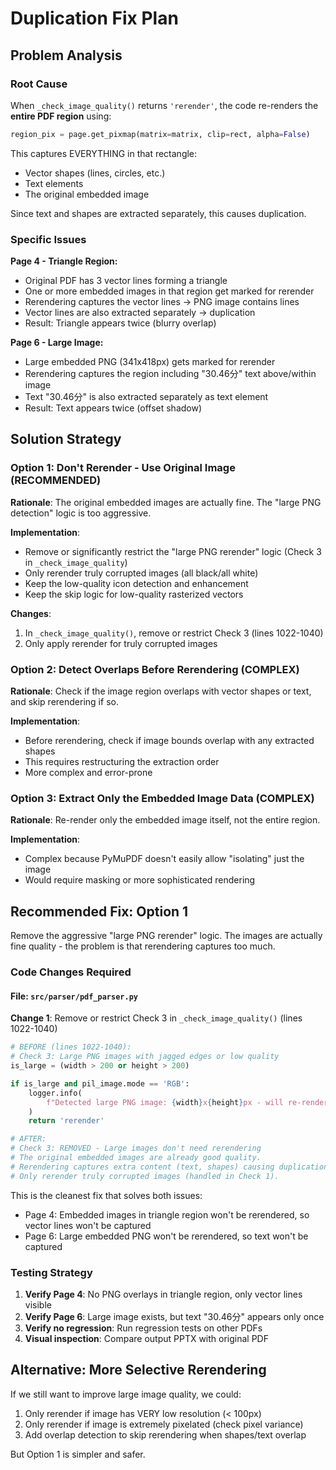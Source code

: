 # Duplication Fix Plan

## Problem Analysis

### Root Cause
When `_check_image_quality()` returns `'rerender'`, the code re-renders the **entire PDF region** using:
```python
region_pix = page.get_pixmap(matrix=matrix, clip=rect, alpha=False)
```

This captures EVERYTHING in that rectangle:
- Vector shapes (lines, circles, etc.)
- Text elements  
- The original embedded image

Since text and shapes are extracted separately, this causes duplication.

### Specific Issues

**Page 4 - Triangle Region:**
- Original PDF has 3 vector lines forming a triangle
- One or more embedded images in that region get marked for rerender
- Rerendering captures the vector lines → PNG image contains lines
- Vector lines are also extracted separately → duplication
- Result: Triangle appears twice (blurry overlap)

**Page 6 - Large Image:**
- Large embedded PNG (341x418px) gets marked for rerender  
- Rerendering captures the region including "30.46分" text above/within image
- Text "30.46分" is also extracted separately as text element
- Result: Text appears twice (offset shadow)

## Solution Strategy

### Option 1: Don't Rerender - Use Original Image (RECOMMENDED)
**Rationale**: The original embedded images are actually fine. The "large PNG detection" logic is too aggressive.

**Implementation**:
- Remove or significantly restrict the "large PNG rerender" logic (Check 3 in `_check_image_quality`)
- Only rerender truly corrupted images (all black/all white)
- Keep the low-quality icon detection and enhancement
- Keep the skip logic for low-quality rasterized vectors

**Changes**:
1. In `_check_image_quality()`, remove or restrict Check 3 (lines 1022-1040)
2. Only apply rerender for truly corrupted images

### Option 2: Detect Overlaps Before Rerendering (COMPLEX)
**Rationale**: Check if the image region overlaps with vector shapes or text, and skip rerendering if so.

**Implementation**:
- Before rerendering, check if image bounds overlap with any extracted shapes
- This requires restructuring the extraction order
- More complex and error-prone

### Option 3: Extract Only the Embedded Image Data (COMPLEX)
**Rationale**: Re-render only the embedded image itself, not the entire region.

**Implementation**:
- Complex because PyMuPDF doesn't easily allow "isolating" just the image
- Would require masking or more sophisticated rendering

## Recommended Fix: Option 1

Remove the aggressive "large PNG rerender" logic. The images are actually fine quality - the problem is that rerendering captures too much.

### Code Changes Required

#### File: `src/parser/pdf_parser.py`

**Change 1**: Remove or restrict Check 3 in `_check_image_quality()` (lines 1022-1040)

```python
# BEFORE (lines 1022-1040):
# Check 3: Large PNG images with jagged edges or low quality
is_large = (width > 200 or height > 200)

if is_large and pil_image.mode == 'RGB':
    logger.info(
        f"Detected large PNG image: {width}x{height}px - will re-render at high resolution for better quality"
    )
    return 'rerender'

# AFTER:
# Check 3: REMOVED - Large images don't need rerendering
# The original embedded images are already good quality.
# Rerendering captures extra content (text, shapes) causing duplication.
# Only rerender truly corrupted images (handled in Check 1).
```

This is the cleanest fix that solves both issues:
- Page 4: Embedded images in triangle region won't be rerendered, so vector lines won't be captured
- Page 6: Large embedded PNG won't be rerendered, so text won't be captured

### Testing Strategy

1. **Verify Page 4**: No PNG overlays in triangle region, only vector lines visible
2. **Verify Page 6**: Large image exists, but text "30.46分" appears only once  
3. **Verify no regression**: Run regression tests on other PDFs
4. **Visual inspection**: Compare output PPTX with original PDF

## Alternative: More Selective Rerendering

If we still want to improve large image quality, we could:

1. Only rerender if image has VERY low resolution (< 100px)
2. Only rerender if image is extremely pixelated (check pixel variance)
3. Add overlap detection to skip rerendering when shapes/text overlap

But Option 1 is simpler and safer.
